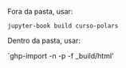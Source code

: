 Fora da pasta, usar:

`jupyter-book build curso-polars`

Dentro da pasta, usar:

`ghp-import -n -p -f _build/html'